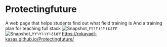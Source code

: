 # Protectingfuture
A web page that helps students find out what field training is
And a training plan for teaching full stack
![Snapshot_٢٢١٢١١٢١٤٤٣٣](https://user-images.githubusercontent.com/112709908/206922546-82c53ec3-3cbc-4756-8f75-bd693a766682.png)
![Snapshot_٢٢١٢١١٢١٤٤٥٣](https://user-images.githubusercontent.com/112709908/206922547-79209911-325f-49c3-946a-2cf4cdf7f281.png)
https://rokayael-kasas.github.io/Protectingfuture/

